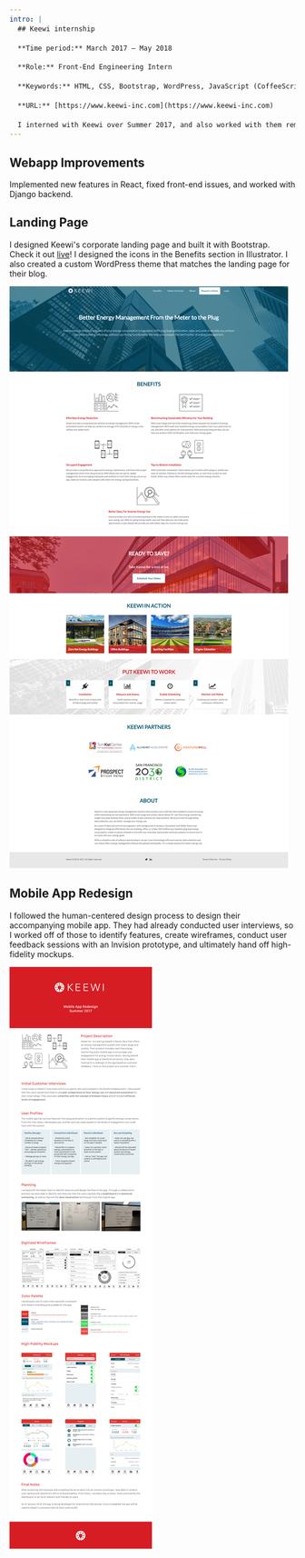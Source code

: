 ```yaml
---
intro: |
  ## Keewi internship

  **Time period:** March 2017 – May 2018

  **Role:** Front-End Engineering Intern

  **Keywords:** HTML, CSS, Bootstrap, WordPress, JavaScript (CoffeeScript, React), Django, Photoshop, Illustrator, Invision, product design, UI/UX design

  **URL:** [https://www.keewi-inc.com](https://www.keewi-inc.com)

  I interned with Keewi over Summer 2017, and also worked with them remotely before and afterwards. I worked on a few projects, including redesigning their landing page, redesigning their mobile app, and adding features to their webapp.
---
```


## Webapp Improvements
Implemented new features in React, fixed front-end issues, and worked with Django backend.

## Landing Page
I designed Keewi's corporate landing page and built it with Bootstrap. Check it out [live](https://www.keewi-inc.com)! I designed the icons in the Benefits section in Illustrator. I also created a custom WordPress theme that matches the landing page for their blog.

![screenshot of landing page](landingpage.png)


## Mobile App Redesign
I followed the human-centered design process to design their accompanying mobile app. They had already conducted user interviews, so I worked off of those to identify features, create wireframes, conduct user feedback sessions with an Invision prototype, and ultimately hand off high-fidelity mockups.

![case study](mobileapp.png)
